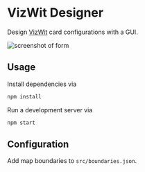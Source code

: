 # VizWit Designer
Design [VizWit](http://vizwit.io) card configurations with a GUI.

![screenshot of form](http://i.imgur.com/NbUOmKV.png)

## Usage
Install dependencies via
```bash
npm install
```
Run a development server via
```bash
npm start
```

## Configuration
Add map boundaries to `src/boundaries.json`.
